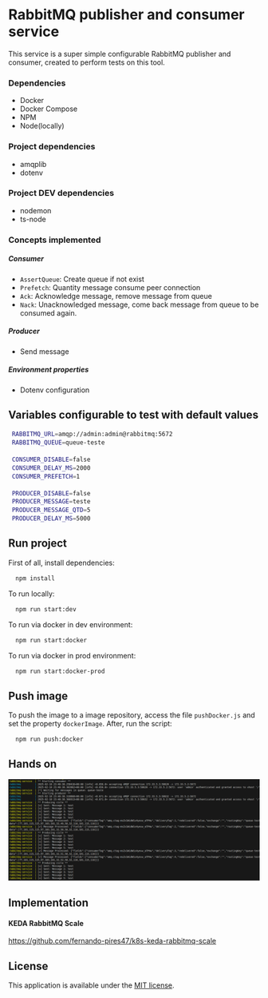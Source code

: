 # RabbitMQ publisher and consumer service
This service is a super simple configurable RabbitMQ publisher and consumer, created to perform tests on this tool.

### Dependencies
* Docker
* Docker Compose
* NPM
* Node(locally)

### Project dependencies
* amqplib
* dotenv

### Project DEV dependencies
* nodemon
* ts-node

### Concepts implemented

##### Consumer

* `AssertQueue`: Create queue if not exist
* `Prefetch`: Quantity message consume peer connection 
* `Ack`: Acknowledge message, remove message from queue
* `Nack`: Unacknowledged message, come back message from queue to be consumed again.

##### Producer

* Send message

##### Environment properties

* Dotenv configuration

## Variables configurable to test with default values

 ```bash
  RABBITMQ_URL=amqp://admin:admin@rabbitmq:5672
  RABBITMQ_QUEUE=queue-teste

  CONSUMER_DISABLE=false
  CONSUMER_DELAY_MS=2000
  CONSUMER_PREFETCH=1

  PRODUCER_DISABLE=false
  PRODUCER_MESSAGE=teste
  PRODUCER_MESSAGE_QTD=5
  PRODUCER_DELAY_MS=5000
```

## Run project

First of all, install dependencies:

```bash
  npm install
```

To run locally:

```bash
  npm run start:dev
```

To run via docker in dev environment:

```bash
  npm run start:docker
```

To run via docker in prod environment:

```bash
  npm run start:docker-prod
```

## Push image

To push the image to a image repository, access the file `pushDocker.js` and set the property `dockerImage`. After, run the script:

```bash
  npm run push:docker
```

## Hands on

![](https://github.com/fernando-pires47/node-rabbitmq-service/blob/main/images/log.png)

## Implementation

#### KEDA RabbitMQ Scale
https://github.com/fernando-pires47/k8s-keda-rabbitmq-scale

## License

This application is available under the
[MIT license](https://opensource.org/licenses/MIT).







  
